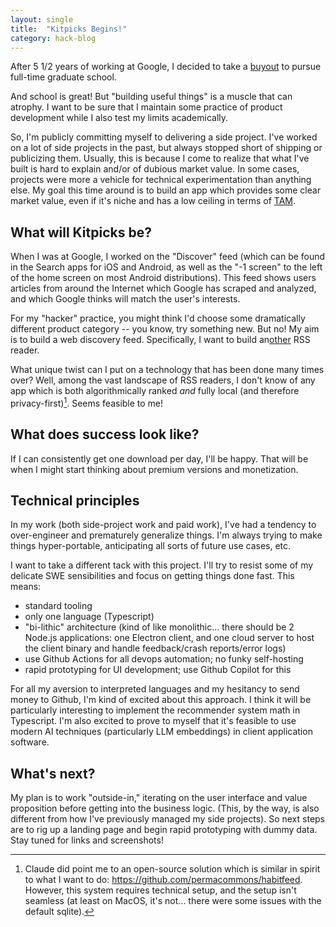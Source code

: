 ```yaml
---
layout: single
title:  "Kitpicks Begins!"
category: hack-blog
---
```

After 5 1/2 years of working at Google, I decided to take a [buyout](https://www.cnbc.com/2025/06/10/google-buyouts-search-ads-unit.html) to pursue full-time graduate school.

And school is great! But "building useful things" is a muscle that can atrophy. I want to be sure that I maintain some practice of product development while I also test my limits academically.

So, I'm publicly committing myself to delivering a side project. I've worked on a lot of side projects in the past, but always stopped short of shipping or publicizing them. Usually, this is because I come to realize that what I've built is hard to explain and/or of dubious market value. In some cases, projects were more a vehicle for technical experimentation than anything else. My goal this time around is to build an app which provides some clear market value, even if it's niche and has a low ceiling in terms of [TAM](https://en.wikipedia.org/wiki/Total_addressable_market).

## What will Kitpicks be?

When I was at Google, I worked on the "Discover" feed (which can be found in the Search apps for iOS and Android, as well as the "-1 screen" to the left of the home screen on most Android distributions). This feed shows users articles from around the Internet which Google has scraped and analyzed, and which Google thinks will match the user's interests.

For my "hacker" practice, you might think I'd choose some dramatically different product category -- you know, try something new. But no! My aim is to build a web discovery feed. Specifically, I want to build an[other](https://en.wikipedia.org/wiki/Comparison_of_feed_aggregators) RSS reader.

What unique twist can I put on a technology that has been done many times over? Well, among the vast landscape of RSS readers, I don't know of any app which is both algorithmically ranked *and* fully local (and therefore privacy-first)[^1]. Seems feasible to me!

[^1]: Claude did point me to an open-source solution which is similar in spirit to what I want to do: <https://github.com/permacommons/habitfeed>. However, this system requires technical setup, and the setup isn't seamless (at least on MacOS, it's not... there were some issues with the default sqlite).

## What does success look like?

If I can consistently get one download per day, I'll be happy. That will be when I might start thinking about premium versions and monetization.

## Technical principles

In my work (both side-project work and paid work), I've had a tendency to over-engineer and prematurely generalize things. I'm always trying to make things hyper-portable, anticipating all sorts of future use cases, etc.

I want to take a different tack with this project. I'll try to resist some of my delicate SWE sensibilities and focus on getting things done fast. This means:

- standard tooling
- only one language (Typescript)
- "bi-lithic" architecture (kind of like monolithic... there should be 2 Node.js applications: one Electron client, and one cloud server to host the client binary and handle feedback/crash reports/error logs)
- use Github Actions for all devops automation; no funky self-hosting
- rapid prototyping for UI development; use Github Copilot for this

For all my aversion to interpreted languages and my hesitancy to send money to Github, I'm kind of excited about this approach. I think it will be particularly interesting to implement the recommender system math in Typescript. I'm also excited to prove to myself that it's feasible to use modern AI techniques (particularly LLM embeddings) in client application software.

## What's next?

My plan is to work "outside-in," iterating on the user interface and value proposition before getting into the business logic. (This, by the way, is also different from how I've previously managed my side projects). So next steps are to rig up a landing page and begin rapid prototyping with dummy data. Stay tuned for links and screenshots!
